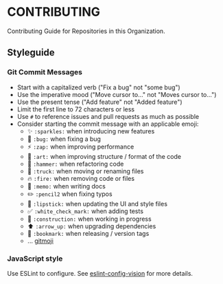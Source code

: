# CONTRIBUTING
Contributing Guide for Repositories in this Organization.

## Styleguide
### Git Commit Messages

- Start with a capitalized verb ("Fix a bug" not "some bug")
- Use the imperative mood ("Move cursor to..." not "Moves cursor to...")
- Use the present tense ("Add feature" not "Added feature")
- Limit the first line to 72 characters or less
- Use `#` to reference issues and pull requests as much as possible
- Consider starting the commit message with an applicable emoji:
    - ✨ `:sparkles:` when introducing new features
    - 🐛 `:bug:` when fixing a bug
    - ⚡️ `:zap:` when improving performance
    - 🎨 `:art:` when improving structure / format of the code
    - 🔨 `:hammer:` when refactoring code
    - 🚚 `:truck:` when moving or renaming files
    - 🔥 `:fire:` when removing code or files
    - 📝 `:memo:` when writing docs
    - ✏️ `:pencil2` when fixing typos
    - 💄 `:lipstick:` when updating the UI and style files
    - ✅ `:white_check_mark:` when adding tests
    - 🚧 `:construction:` when working in progress
    - ⬆️ `:arrow_up:` when upgrading dependencies
    - 🔖 `:bookmark:` when releasing / version tags
    - ... [gitmoji](https://gitmoji.carloscuesta.me/)

### JavaScript style

Use ESLint to configure. See [eslint-config-vision](https://github.com/vision-app/eslint-config) for more details.
